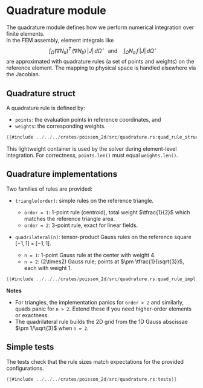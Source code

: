 # Quadrature module

The quadrature module defines how we perform numerical integration over finite elements.  
In the FEM assembly, element integrals like
$$
\int_{\hat{\Omega}} (\nabla N_a)^T\,(\nabla N_b)\,|J|\, d\hat{\Omega}
\quad\text{and}\quad
\int_{\hat{\Omega}} N_a\, f \, |J| \, d\hat{\Omega}
$$
are approximated with quadrature rules (a set of points and weights) on the reference element. The mapping to physical space is handled elsewhere via the Jacobian.

## Quadrature struct

A quadrature rule is defined by:
- `points`: the evaluation points in reference coordinates, and
- `weights`: the corresponding weights.

```rust
{{#include ../../../crates/poisson_2d/src/quadrature.rs:quad_rule_struct}}
```

This lightweight container is used by the solver during element-level integration. For correctness, `points.len()` must equal `weights.len()`.

## Quadrature implementations

Two families of rules are provided:

- `triangle(order)`: simple rules on the reference triangle.  
  - `order = 1`: 1-point rule (centroid), total weight $\tfrac{1}{2}$ which matches the reference triangle area.  
  - `order = 2`: 3-point rule, exact for linear fields.

- `quadrilateral(n)`: tensor-product Gauss rules on the reference square $[-1,1]\times[-1,1]$.  
  - `n = 1`: 1-point Gauss rule at the center with weight $4$.  
  - `n = 2`: \(2\times2\) Gauss rule; points at $\pm \tfrac{1}{\sqrt{3}}$, each with weight $1$.

```rust
{{#include ../../../crates/poisson_2d/src/quadrature.rs:quad_rule_impl}}
```

**Notes**
- For triangles, the implementation panics for `order > 2` and similarly, quads panic for `n > 2`. Extend these if you need higher-order elements or exactness.
- The quadrilateral rule builds the 2D grid from the 1D Gauss abscissae $\pm 1/\sqrt{3}$ when `n = 2`.

## Simple tests

The tests check that the rule sizes match expectations for the provided configurations.

```rust
{{#include ../../../crates/poisson_2d/src/quadrature.rs:tests}}
```